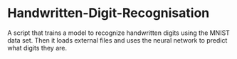 # Handwritten-Digit-Recognisation
A script that trains a model to recognize handwritten digits using the MNIST data set. Then it loads external files and uses the neural network to predict what digits they are.
